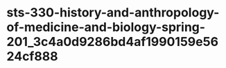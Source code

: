 # sts-330-history-and-anthropology-of-medicine-and-biology-spring-201_3c4a0d9286bd4af1990159e5624cf888